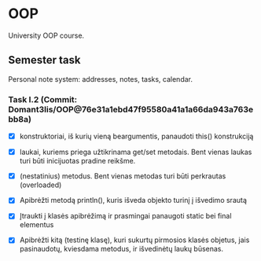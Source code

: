 # OOP
University OOP course.

## Semester task
Personal note system: addresses, notes, tasks, calendar.

### Task I.2 (Commit: Domant3lis/OOP@76e31a1ebd47f95580a41a1a66da943a763ebb8a)
- [x] konstruktoriai, iš kurių vieną beargumentis, panaudoti this() konstrukciją
- [x] laukai, kuriems priega užtikrinama get/set metodais. Bent vienas laukas turi būti inicijuotas pradine reikšme.
- [x] (nestatinius) metodus. Bent vienas metodas turi būti perkrautas (overloaded)
- [x] Apibrėžti metodą println(), kuris išveda objekto turinį į išvedimo srautą
- [x] Įtraukti į klasės apibrėžimą ir prasmingai panaugoti static bei final elementus
- [x] Apibrėžti kitą (testinę klasę), kuri sukurtų pirmosios klasės objetus, jais pasinaudotų, kviesdama metodus, ir išvedinėtų laukų būsenas.

